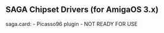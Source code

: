 SAGA Chipset Drivers (for AmigaOS 3.x)
---------------------------------

saga.card:
	- Picasso96 plugin
	- NOT READY FOR USE

